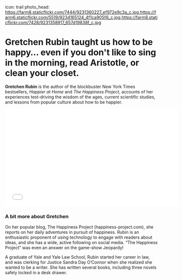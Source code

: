 icon: trail
photo_head: https://farm8.staticflickr.com/7444/9231360227_ef972e9c3a_c.jpg,https://farm6.staticflickr.com/5519/9234165124_4f1ca905f8_c.jpg,https://farm8.staticflickr.com/7428/9231358917_657d19838f_c.jpg

# Gretchen Rubin taught us how to be happy… even if you don't like to sing in the morning, read Aristotle, or clean your closet.

<div class="zig-zags_blue"></div>

**Gretchen Rubin** is the author of the blockbuster New York Times bestsellers, *Happier at Home* and *The Happiness Project*, accounts of her experiences test-driving the wisdom of the ages, current scientific studies, and lessons from popular culture about how to be happier.

<div class="line-canvas"></div>

<iframe src="//player.vimeo.com/video/70277456?byline=0&amp;portrait=0&amp;color=adbf27" width="570" height="321" frameborder="0" webkitallowfullscreen mozallowfullscreen allowfullscreen></iframe>

<div class="line-canvas"></div>

### A bit more about Gretchen

On her popular blog, The Happiness Project (happiness-project.com), she reports on her daily adventures in pursuit of happiness. Rubin is an enthusiastic proponent of using technology to engage with readers about ideas, and she has a wide, active following on social media. “The Happiness Project” was even an answer on the game-show Jeopardy!

A graduate of Yale and Yale Law School, Rubin started her career in law, and was clerking for Justice Sandra Day O’Connor when she realized she wanted to be a writer. She has written several books, including three novels safely locked in a desk drawer.
